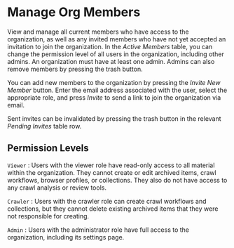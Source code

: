 # Manage Org Members

View and manage all current members who have access to the organization, as well as any invited members who have not yet accepted an invitation to join the organization. In the _Active Members_ table, you can change the permission level of all users in the organization, including other admins. An organization must have at least one admin. Admins can also remove members by pressing the trash button.

You can add new members to the organization by pressing the _Invite New Member_ button. Enter the email address associated with the user, select the appropriate role, and press _Invite_ to send a link to join the organization via email.

Sent invites can be invalidated by pressing the trash button in the relevant _Pending Invites_ table row.

## Permission Levels

`Viewer`
: Users with the viewer role have read-only access to all material within the organization. They cannot create or edit archived items, crawl workflows, browser profiles, or collections. They also do not have access to any crawl analysis or review tools.

`Crawler`
: Users with the crawler role can create crawl workflows and collections, but they cannot delete existing archived items that they were not responsible for creating.

`Admin`
: Users with the administrator role have full access to the organization, including its settings page.